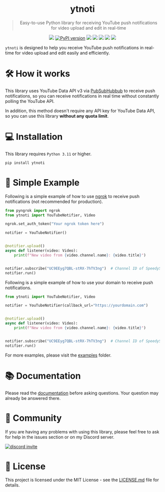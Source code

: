 <div align="center">
    <h1>ytnoti</h1>
</div>

<blockquote align="center">
    Easy-to-use Python library for receiving YouTube push notifications for video upload and edit in real-time
</blockquote>

<div align="center">
    <img src="https://img.shields.io/badge/Python-3.11%20%7C%203.12%20%7C%203.13-blue?logo=python">
    <a href="https://pypi.org/project/ytnoti"><img src="https://img.shields.io/pypi/v/ytnoti.svg?color=brightgreen&logo=pypi&logoColor=yellow" alt="PyPI version"></a>
    <img src="https://img.shields.io/pepy/dt/ytnoti">
    <img src="https://img.shields.io/github/license/SeoulSKY/ytnoti">
    <img src="https://github.com/SeoulSKY/ytnoti/actions/workflows/ruff.yml/badge.svg">
    <img src="https://github.com/SeoulSKY/ytnoti/actions/workflows/pytest.yml/badge.svg">
    <a href="https://codecov.io/github/SeoulSKY/ytnoti">
        <img src="https://codecov.io/github/SeoulSKY/ytnoti/graph/badge.svg?token=RYRIXW3LBO"/>
    </a>
</div>

`ytnoti` is designed to help you receive YouTube push notifications in real-time for video
upload and edit easily and efficiently.

# 🛠️ How it works

This library uses YouTube Data API v3 via
[PubSubHubbub](https://developers.google.com/youtube/v3/guides/push_notifications) to receive push
notifications, so you can receive notifications in real time without constantly polling the YouTube API.

In addition, this method doesn't require any API key for YouTube Data API, so you can use this library **without any quota limit**.

# 💻 Installation

This library requires `Python 3.11` or higher.

```bash
pip install ytnoti
```

# 📖 Simple Example

Following is a simple example of how to use [ngrok](https://dashboard.ngrok.com/get-started/setup) to receive push notifications (not recommended for production).

```python
from pyngrok import ngrok
from ytnoti import YouTubeNotifier, Video

ngrok.set_auth_token("Your ngrok token here")

notifier = YouTubeNotifier()


@notifier.upload()
async def listener(video: Video):
    print(f"New video from {video.channel.name}: {video.title}")


notifier.subscribe("UC9EEyg7QBL-stRX-7hTV3ng")  # Channel ID of SpeedyStyle
notifier.run()
```

Following is a simple example of how to use your domain to receive push notifications.

```python
from ytnoti import YouTubeNotifier, Video

notifier = YouTubeNotifier(callback_url="https://yourdomain.com")


@notifier.upload()
async def listener(video: Video):
    print(f"New video from {video.channel.name}: {video.title}")


notifier.subscribe("UC9EEyg7QBL-stRX-7hTV3ng")  # Channel ID of SpeedyStyle
notifier.run()
```

For more examples, please visit the [examples](https://github.com/SeoulSKY/ytnoti/tree/main/examples) folder.

# 📚 Documentation

Please read the [documentation](https://ytnoti.readthedocs.io/en/latest/) before asking questions.
Your question may already be answered there.

# 👥 Community

If you are having any problems with using this library, please feel free to ask for help in the issues section or
on my Discord server.

<a href="https://discord.gg/qvCdWEtqgB">
    <img alt="discord invite" src="http://invidget.switchblade.xyz/qvCdWEtqgB">
</a>

# 📄 License

This project is licensed under the MIT License - see the [LICENSE.md](https://github.com/SeoulSKY/ytnoti/blob/main/LICENSE.md) file for details.
